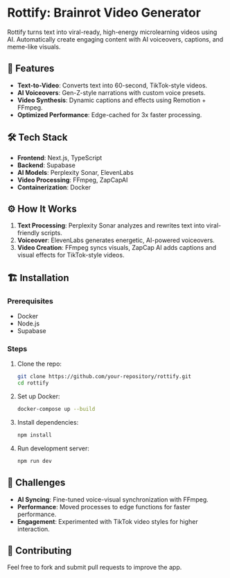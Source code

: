
# Rottify: Brainrot Video Generator

Rottify turns text into viral-ready, high-energy microlearning videos using AI. Automatically create engaging content with AI voiceovers, captions, and meme-like visuals.

## 🚀 Features
- **Text-to-Video**: Converts text into 60-second, TikTok-style videos.
- **AI Voiceovers**: Gen-Z-style narrations with custom voice presets.
- **Video Synthesis**: Dynamic captions and effects using Remotion + FFmpeg.
- **Optimized Performance**: Edge-cached for 3x faster processing.

## 🛠️ Tech Stack
- **Frontend**: Next.js, TypeScript
- **Backend**: Supabase
- **AI Models**: Perplexity Sonar, ElevenLabs
- **Video Processing**: FFmpeg, ZapCapAI
- **Containerization**: Docker

## ⚙️ How It Works
1. **Text Processing**: Perplexity Sonar analyzes and rewrites text into viral-friendly scripts.
2. **Voiceover**: ElevenLabs generates energetic, AI-powered voiceovers.
3. **Video Creation**: FFmpeg syncs visuals, ZapCap AI adds captions and visual effects for TikTok-style videos.

## 🏗️ Installation

### Prerequisites
- Docker
- Node.js
- Supabase

### Steps
1. Clone the repo:
   ```bash
   git clone https://github.com/your-repository/rottify.git
   cd rottify
   ```
2. Set up Docker:
   ```bash
   docker-compose up --build
   ```
3. Install dependencies:
   ```bash
   npm install
   ```
4. Run development server:
   ```bash
   npm run dev
   ```

## 🤖 Challenges
- **AI Syncing**: Fine-tuned voice-visual synchronization with FFmpeg.
- **Performance**: Moved processes to edge functions for faster performance.
- **Engagement**: Experimented with TikTok video styles for higher interaction.

## 🎉 Contributing
Feel free to fork and submit pull requests to improve the app.
